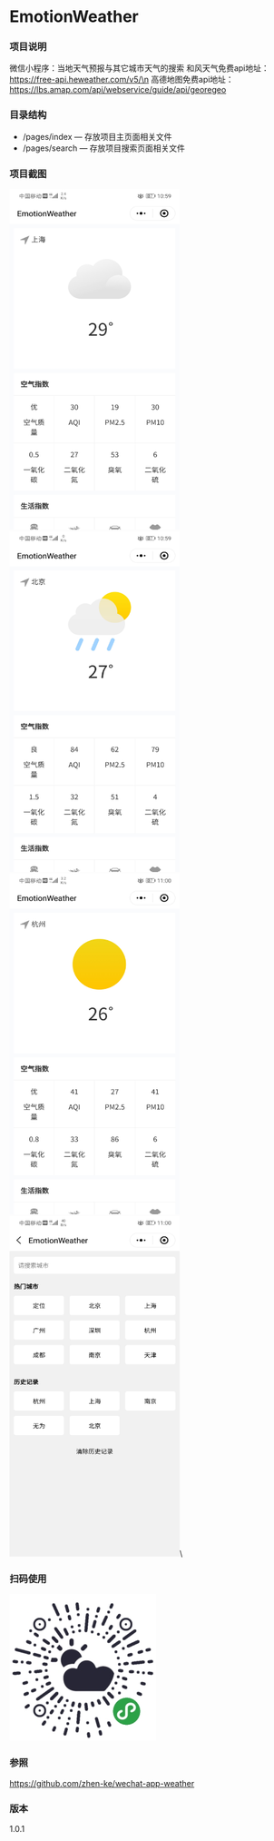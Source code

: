 # EmotionWeather

### 项目说明

微信小程序：当地天气预报与其它城市天气的搜索
和风天气免费api地址：https://free-api.heweather.com/v5/\n
高德地图免费api地址：https://lbs.amap.com/api/webservice/guide/api/georegeo
### 目录结构

- /pages/index — 存放项目主页面相关文件
- /pages/search — 存放项目搜索页面相关文件

### 项目截图
<img width="300" height="600" src="https://github.com/xingyanan/EmotionWeather/blob/master/screenshot.jpg"/>\
<img width="300" height="600" src="https://github.com/xingyanan/EmotionWeather/blob/master/screenshot2.jpg"/>\
<img width="300" height="600" src="https://github.com/xingyanan/EmotionWeather/blob/master/screenshot3.jpg"/>\
<img width="300" height="600" src="https://github.com/xingyanan/EmotionWeather/blob/master/screenshot1.jpg"/>\


### 扫码使用

![qrcode](./code.jpg)
### 参照
https://github.com/zhen-ke/wechat-app-weather
### 版本
1.0.1
